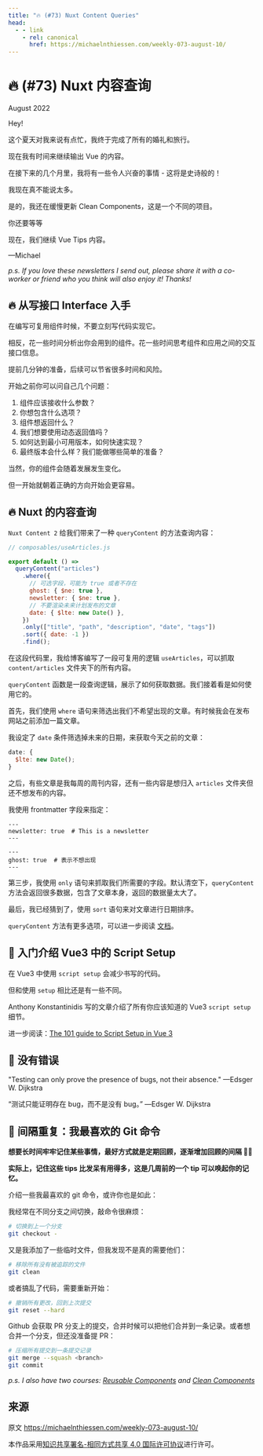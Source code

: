 ```yaml
---
title: "🔥 (#73) Nuxt Content Queries"
head:
  - - link
    - rel: canonical
      href: https://michaelnthiessen.com/weekly-073-august-10/
---
```


# 🔥 (#73) Nuxt 内容查询

August 2022

Hey!

这个夏天对我来说有点忙，我终于完成了所有的婚礼和旅行。

现在我有时间来继续输出 Vue 的内容。

在接下来的几个月里，我将有一些令人兴奋的事情 - 这将是史诗般的！

我现在真不能说太多。

是的，我还在缓慢更新 Clean Components，这是一个不同的项目。

你还要等等

现在，我们继续 Vue Tips 内容。

—Michael

_p.s. If you love these newsletters I send out, please share it with a co-worker or friend who you think will also enjoy it! Thanks!_

## 🔥 从写接口 Interface 入手

在编写可复用组件时候，不要立刻写代码实现它。

相反，花一些时间分析出你会用到的组件。花一些时间思考组件和应用之间的交互接口信息。

提前几分钟的准备，后续可以节省很多时间和风险。

开始之前你可以问自己几个问题：

1. 组件应该接收什么参数？
2. 你想包含什么选项？
3. 组件想返回什么？
4. 我们想要使用动态返回值吗？
5. 如何达到最小可用版本，如何快速实现？
6. 最终版本会什么样？我们能做哪些简单的准备？

当然，你的组件会随着发展发生变化。

但一开始就朝着正确的方向开始会更容易。

## 🔥 Nuxt 的内容查询

`Nuxt Content 2` 给我们带来了一种 `queryContent` 的方法查询内容：

```javascript
// composables/useArticles.js

export default () =>
  queryContent("articles")
    .where({
      // 可选字段，可能为 true 或者不存在
      ghost: { $ne: true },
      newsletter: { $ne: true },
      // 不要渲染未来计划发布的文章
      date: { $lte: new Date() },
    })
    .only(["title", "path", "description", "date", "tags"])
    .sort({ date: -1 })
    .find();
```

在这段代码里，我给博客编写了一段可复用的逻辑 `useArticles`，可以抓取 `content/articles` 文件夹下的所有内容。

`queryContent` 函数是一段查询逻辑，展示了如何获取数据。我们接着看是如何使用它的。

首先，我们使用 `where` 语句来筛选出我们不希望出现的文章。有时候我会在发布网站之前添加一篇文章。

我设定了 `date` 条件筛选掉未来的日期，来获取今天之前的文章：

```javascript
date: {
  $lte: new Date();
}
```

之后，有些文章是我每周的周刊内容，还有一些内容是想归入 `articles` 文件夹但还不想发布的内容。

我使用 frontmatter 字段来指定：

```
---
newsletter: true  # This is a newsletter
---
```

```
---
ghost: true  # 表示不想出现
---
```

第三步，我使用 `only` 语句来抓取我们所需要的字段。默认清空下，`queryContent` 方法会返回很多数据，包含了文章本身，返回的数据量太大了。

最后，我已经猜到了，使用 `sort` 语句来对文章进行日期排序。

`queryContent` 方法有更多选项，可以进一步阅读 [文档](https://content.nuxtjs.org/api/composables/query-content/)。

## 📜 入门介绍 Vue3 中的 Script Setup

在 Vue3 中使用 `script setup` 会减少书写的代码。

但和使用 `setup` 相比还是有一些不同。

Anthony Konstantinidis 写的文章介绍了所有你应该知道的 Vue3 `script setup` 细节。

进一步阅读：[The 101 guide to Script Setup in Vue 3](https://vuedose.tips/the-101-guide-to-script-setup-in-vue-3)

## 💬 没有错误

"Testing can only prove the presence of bugs, not their absence." —Edsger W. Dijkstra

“测试只能证明存在 bug，而不是没有 bug。” —Edsger W. Dijkstra

## 🧠 间隔重复：我最喜欢的 Git 命令

**想要长时间牢牢记住某些事情，最好方式就是定期回顾，逐渐增加回顾的间隔 👨‍🔬**

**实际上，记住这些 tips 比发呆有用得多，这是几周前的一个 tip 可以唤起你的记忆。**

介绍一些我最喜欢的 git 命令，或许你也是如此：

我经常在不同分支之间切换，敲命令很麻烦：

```sh
# 切换到上一个分支
git checkout -
```

又是我添加了一些临时文件，但我发现不是真的需要他们：

```sh
# 移除所有没有被追踪的文件
git clean
```

或者搞乱了代码，需要重新开始：

```sh
# 撤销所有更改，回到上次提交
git reset --hard
```

Github 会获取 PR 分支上的提交，合并时候可以把他们合并到一条记录。或者想合并一个分支，但还没准备提 PR：

```sh
# 压缩所有提交到一条提交记录
git merge --squash <branch>
git commit
```

_p.s. I also have two courses: [Reusable Components](https://michaelnthiessen.com/reusable-components) and [Clean Components](https://michaelnthiessen.com/clean-components)_

## 来源

原文 https://michaelnthiessen.com/weekly-073-august-10/

本作品采用[知识共享署名-相同方式共享 4.0 国际许可协议](http://creativecommons.org/licenses/by-sa/4.0/)进行许可。
